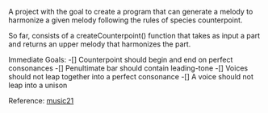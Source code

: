 A project with the goal to create a program that can generate a melody to
harmonize a given melody following the rules of species counterpoint.

So far, consists of a createCounterpoint() function that takes as input a
part and returns an upper melody that harmonizes the part.

Immediate Goals:
    -[] Counterpoint should begin and end on perfect consonances
    -[] Penultimate bar should contain leading-tone
    -[] Voices should not leap together into a perfect consonance
    -[] A voice should not leap into a unison

Reference:
[music21](https://web.mit.edu/music21/)

